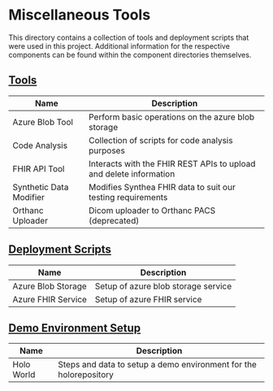 # Miscellaneous Tools

This directory contains a collection of tools and deployment scripts that were used in this project. Additional information for the respective components can be found within the component directories themselves.

## [Tools](https://github.com/nbckr/HoloRepository-Core/tree/master/Misc/tools)

| Name                    | Description                                                        |
| ----------------------- | ------------------------------------------------------------------ |
| Azure Blob Tool         | Perform basic operations on the azure blob storage                 |
| Code Analysis           | Collection of scripts for code analysis purposes                   |
| FHIR API Tool           | Interacts with the FHIR REST APIs to upload and delete information |
| Synthetic Data Modifier | Modifies Synthea FHIR data to suit our testing requirements        |
| Orthanc Uploader        | Dicom uploader to Orthanc PACS (deprecated)                        |

## [Deployment Scripts](https://github.com/nbckr/HoloRepository-Core/tree/master/Misc/deployment)

| Name               | Description                         |
| ------------------ | ----------------------------------- |
| Azure Blob Storage | Setup of azure blob storage service |
| Azure FHIR Service | Setup of azure FHIR service         |

## [Demo Environment Setup](https://github.com/nbckr/HoloRepository-Core/tree/master/Misc/holo_world)

| Name               | Description                                                       |
| ------------------ | ----------------------------------------------------------------- |
| Holo World         | Steps and data to setup a demo environment for the holorepository |

